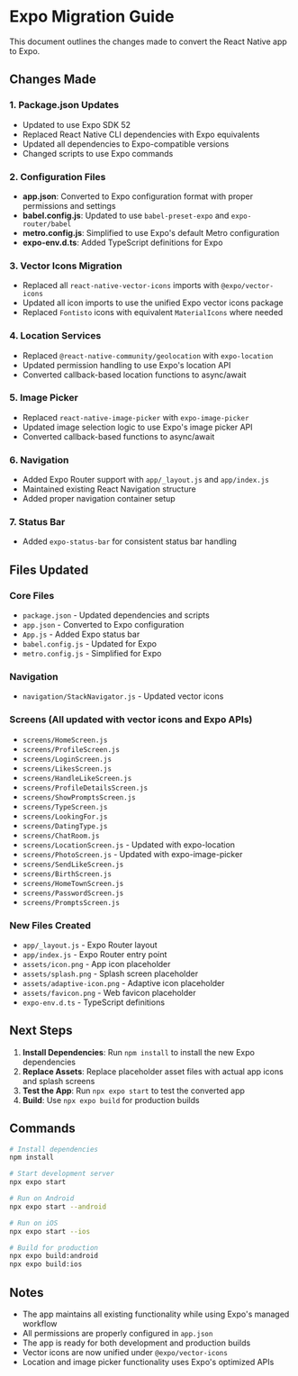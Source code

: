 # Expo Migration Guide

This document outlines the changes made to convert the React Native app to Expo.

## Changes Made

### 1. Package.json Updates
- Updated to use Expo SDK 52
- Replaced React Native CLI dependencies with Expo equivalents
- Updated all dependencies to Expo-compatible versions
- Changed scripts to use Expo commands

### 2. Configuration Files
- **app.json**: Converted to Expo configuration format with proper permissions and settings
- **babel.config.js**: Updated to use `babel-preset-expo` and `expo-router/babel`
- **metro.config.js**: Simplified to use Expo's default Metro configuration
- **expo-env.d.ts**: Added TypeScript definitions for Expo

### 3. Vector Icons Migration
- Replaced all `react-native-vector-icons` imports with `@expo/vector-icons`
- Updated all icon imports to use the unified Expo vector icons package
- Replaced `Fontisto` icons with equivalent `MaterialIcons` where needed

### 4. Location Services
- Replaced `@react-native-community/geolocation` with `expo-location`
- Updated permission handling to use Expo's location API
- Converted callback-based location functions to async/await

### 5. Image Picker
- Replaced `react-native-image-picker` with `expo-image-picker`
- Updated image selection logic to use Expo's image picker API
- Converted callback-based functions to async/await

### 6. Navigation
- Added Expo Router support with `app/_layout.js` and `app/index.js`
- Maintained existing React Navigation structure
- Added proper navigation container setup

### 7. Status Bar
- Added `expo-status-bar` for consistent status bar handling

## Files Updated

### Core Files
- `package.json` - Updated dependencies and scripts
- `app.json` - Converted to Expo configuration
- `App.js` - Added Expo status bar
- `babel.config.js` - Updated for Expo
- `metro.config.js` - Simplified for Expo

### Navigation
- `navigation/StackNavigator.js` - Updated vector icons

### Screens (All updated with vector icons and Expo APIs)
- `screens/HomeScreen.js`
- `screens/ProfileScreen.js`
- `screens/LoginScreen.js`
- `screens/LikesScreen.js`
- `screens/HandleLikeScreen.js`
- `screens/ProfileDetailsScreen.js`
- `screens/ShowPromptsScreen.js`
- `screens/TypeScreen.js`
- `screens/LookingFor.js`
- `screens/DatingType.js`
- `screens/ChatRoom.js`
- `screens/LocationScreen.js` - Updated with expo-location
- `screens/PhotoScreen.js` - Updated with expo-image-picker
- `screens/SendLikeScreen.js`
- `screens/BirthScreen.js`
- `screens/HomeTownScreen.js`
- `screens/PasswordScreen.js`
- `screens/PromptsScreen.js`

### New Files Created
- `app/_layout.js` - Expo Router layout
- `app/index.js` - Expo Router entry point
- `assets/icon.png` - App icon placeholder
- `assets/splash.png` - Splash screen placeholder
- `assets/adaptive-icon.png` - Adaptive icon placeholder
- `assets/favicon.png` - Web favicon placeholder
- `expo-env.d.ts` - TypeScript definitions

## Next Steps

1. **Install Dependencies**: Run `npm install` to install the new Expo dependencies
2. **Replace Assets**: Replace placeholder asset files with actual app icons and splash screens
3. **Test the App**: Run `npx expo start` to test the converted app
4. **Build**: Use `npx expo build` for production builds

## Commands

```bash
# Install dependencies
npm install

# Start development server
npx expo start

# Run on Android
npx expo start --android

# Run on iOS
npx expo start --ios

# Build for production
npx expo build:android
npx expo build:ios
```

## Notes

- The app maintains all existing functionality while using Expo's managed workflow
- All permissions are properly configured in `app.json`
- The app is ready for both development and production builds
- Vector icons are now unified under `@expo/vector-icons`
- Location and image picker functionality uses Expo's optimized APIs 